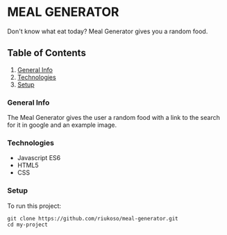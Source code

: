 # MEAL GENERATOR
Don't know what eat today? Meal Generator gives you a random food.

## Table of Contents

1. [General Info](#general-info)
2. [Technologies](#technologies)
2. [Setup](#setup)


### General Info
<a name="general-info"></a>
The Meal Generator gives the user a random food with a link to the search for it in google and an example image.


### Technologies
<a name="technologies"></a>
- Javascript ES6
- HTML5
- CSS

### Setup
<a name="setup"></a>
To run this project:

```
git clone https://github.com/riukoso/meal-generator.git
cd my-project
```
